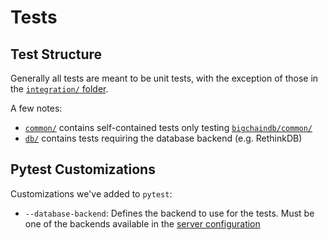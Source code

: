 # Tests

## Test Structure

Generally all tests are meant to be unit tests, with the exception of those in the [`integration/` folder](./integration/).

A few notes:

- [`common/`](./common/) contains self-contained tests only testing
  [`bigchaindb/common/`](../bigchaindb/common/)
- [`db/`](./db/) contains tests requiring the database backend (e.g. RethinkDB)

## Pytest Customizations

Customizations we've added to `pytest`:

- `--database-backend`: Defines the backend to use for the tests. Must be one of the backends
  available in the [server configuration](https://docs.bigchaindb.com/projects/server/en/latest/server-reference/configuration.html)
